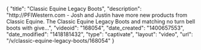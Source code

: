 {
    "title": "Classic Equine Legacy Boots",
    "description": "http:\/\/PFIWestern.com - Josh and Justin have more new products from Classic Equine. The Classic Equine Legacy Boots and matching no turn bell boots with give...",
    "videoid": "168054",
    "date_created": "1400657553",
    "date_modified": "1418181432",
    "type": "captivate",
    "layout": "video",
    "url": "\/v\/classic-equine-legacy-boots\/168054"
}